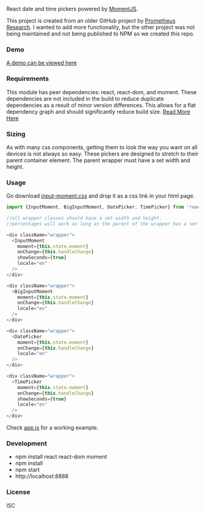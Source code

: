 React date and time pickers powered by [MomentJS](http://momentjs.com).

This project is created from an older GitHub project by [Prometheus Research](https://github.com/prometheusresearch/react-input-moment).
I wanted to add more functionality, but the other project was not being maintained and not being published to NPM so we created this repo.

### Demo
[A demo can be viewed here](https://wayofthefuture.github.io/react-input-moment/)

### Requirements
This module has peer dependencies: react, react-dom, and moment.
These dependencies are not included in the build to reduce duplicate dependencies as a result of minor version differences.
This allows for a flat dependency graph and should significantly reduce build size.
[Read More Here](https://docs.npmjs.com/how-npm-works/npm3)

### Sizing
As with many css components, getting them to look the way you want on all devices is not always so easy. These pickers are
designed to stretch to their parent container element. The parent wrapper must have a set width and height.

### Usage
Go download [input-moment.css](https://github.com/wayofthefuture/react-input-moment/tree/master/css) and drop it as a css link in your html page.

``` javascript
import {InputMoment, BigInputMoment, DatePicker, TimePicker} from 'react-input-moment';

//all wrapper classes should have a set width and height.
//percentages will work as long as the parent of the wrapper has a set width and height.

<div className="wrapper">
  <InputMoment
    moment={this.state.moment}
    onChange={this.handleChange}
    showSeconds={true}
    locale="en"
  />
</div>

<div className="wrapper">
  <BigInputMoment
    moment={this.state.moment}
    onChange={this.handleChange}
    locale="en"
  />
</div>

<div className="wrapper">
  <DatePicker
    moment={this.state.moment}
    onChange={this.handleChange}
    locale="en"
  />
</div>

<div className="wrapper">
  <TimePicker
    moment={this.state.moment}
    onChange={this.handleChange}
    showSeconds={true}
    locale="en"
  />
</div>
```

Check [app.js](https://github.com/wayofthefuture/react-input-moment/blob/master/example/app.js)
for a working example.

### Development
- npm install react react-dom moment
- npm install
- npm start
- http://localhost:8888

### License
ISC
